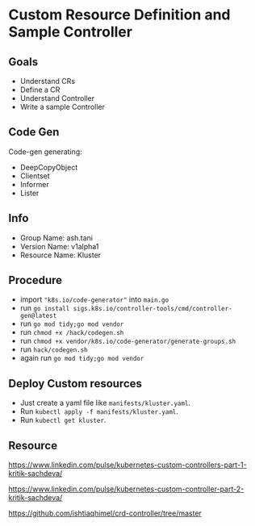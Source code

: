 # Custom Resource Definition and Sample Controller #
## Goals ##
- Understand CRs
- Define a CR
- Understand Controller
- Write a sample Controller

## Code Gen ##
Code-gen generating:
- DeepCopyObject
- Clientset
- Informer
- Lister

## Info ##
- Group Name: ash.tani
- Version Name: v1alpha1
- Resource Name: Kluster

## Procedure ##

- import `"k8s.io/code-generator"` into `main.go`
- run `go install sigs.k8s.io/controller-tools/cmd/controller-gen@latest`
- run `go mod tidy;go mod vendor`
- run `chmod +x /hack/codegen.sh`
- run `chmod +x vendor/k8s.io/code-generator/generate-groups.sh`
- run `hack/codegen.sh`
- again run `go mod tidy;go mod vendor`

## Deploy Custom resources ##
- Just create a yaml file like `manifests/kluster.yaml`.
- Run `kubectl apply -f manifests/kluster.yaml`.
- Run `kubectl get kluster`.

## Resource ##
https://www.linkedin.com/pulse/kubernetes-custom-controllers-part-1-kritik-sachdeva/

https://www.linkedin.com/pulse/kubernetes-custom-controller-part-2-kritik-sachdeva/

https://github.com/ishtiaqhimel/crd-controller/tree/master